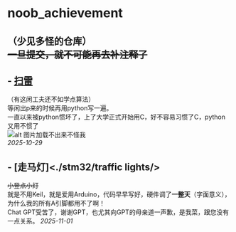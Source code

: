 # noob_achievement
**（少见多怪的仓库）**    
~~一旦提交，就不可能再去补注释了~~
---
## - [扫雷](./mineSweeper.c)
（有这闲工夫还不如学点算法）   
等闲出p来的时候再用python写一遍。   
一直以来被python惯坏了，上了大学正式开始用C，好不容易习惯了C，python又用不惯了   
![alt 图片加载不出来不怪我](https://www.qstheory.cn/titlepic/112461/1124618602_1560412405448_title0h.jpg)   
*2025-10-29*
## - [走马灯]<./stm32/traffic lights/>
~~小登点小灯~~   
就是不用Keil，就是爱用Arduino，代码早早写好，硬件调了**一整天**（字面意义），为什么我的所有A引脚都用不了啊！   
Chat GPT受苦了，谢谢GPT，也尤其向GPT的母亲道一声歉，是我菜，跟您没有一点关系。
*2025-11-01*
